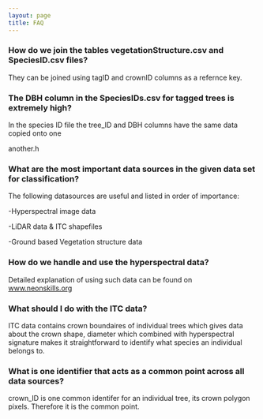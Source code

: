 ```yaml
---
layout: page
title: FAQ
---
```



### How do we join the tables vegetationStructure.csv and SpeciesID.csv files?

They can be joined using tagID and crownID columns as a refernce key.



### The DBH column in the SpeciesIDs.csv for tagged trees is extremely high?

In the species ID file the tree_ID and DBH columns have the same data copied onto one 

another.h 



### What are the most important data sources in the given data set for classification?

The following datasources are useful and listed in order of importance:

-Hyperspectral image data

-LiDAR data & ITC shapefiles

-Ground based Vegetation structure data



### How do we handle and use the hyperspectral data?

Detailed explanation of using such data can be found on www.neonskills.org



### What should I do with the ITC data?

ITC data contains crown boundaires of individual trees which gives data about the crown shape, diameter which combined with hyperspectral signature makes it straightforward to identify what species an individual belongs to.



### What is one identifier that acts as a common point across all data sources?

crown_ID is one common identifer for an individual tree, its crown polygon pixels. Therefore it is the common point.
